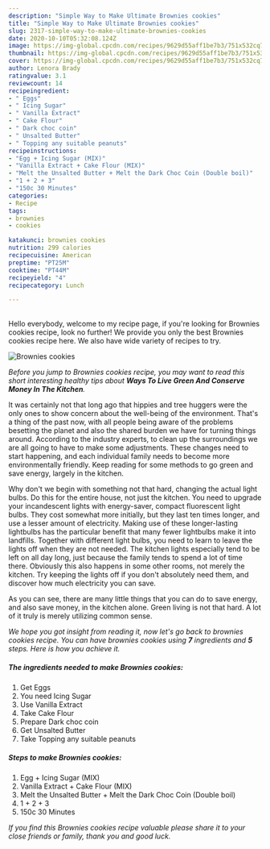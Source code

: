 ```yaml
---
description: "Simple Way to Make Ultimate Brownies cookies"
title: "Simple Way to Make Ultimate Brownies cookies"
slug: 2317-simple-way-to-make-ultimate-brownies-cookies
date: 2020-10-10T05:32:08.124Z
image: https://img-global.cpcdn.com/recipes/9629d55aff1be7b3/751x532cq70/brownies-cookies-recipe-main-photo.jpg
thumbnail: https://img-global.cpcdn.com/recipes/9629d55aff1be7b3/751x532cq70/brownies-cookies-recipe-main-photo.jpg
cover: https://img-global.cpcdn.com/recipes/9629d55aff1be7b3/751x532cq70/brownies-cookies-recipe-main-photo.jpg
author: Lenora Brady
ratingvalue: 3.1
reviewcount: 14
recipeingredient:
- " Eggs"
- " Icing Sugar"
- " Vanilla Extract"
- " Cake Flour"
- " Dark choc coin"
- " Unsalted Butter"
- " Topping any suitable peanuts"
recipeinstructions:
- "Egg + Icing Sugar (MIX)"
- "Vanilla Extract + Cake Flour (MIX)"
- "Melt the Unsalted Butter + Melt the Dark Choc Coin (Double boil)"
- "1 + 2 + 3"
- "150c 30 Minutes"
categories:
- Recipe
tags:
- brownies
- cookies

katakunci: brownies cookies 
nutrition: 299 calories
recipecuisine: American
preptime: "PT25M"
cooktime: "PT44M"
recipeyield: "4"
recipecategory: Lunch

---
```

<br>
Hello everybody, welcome to my recipe page, if you're looking for Brownies cookies recipe, look no further! We provide you only the best Brownies cookies recipe here. We also have wide variety of recipes to try.
<br>


![Brownies cookies](https://img-global.cpcdn.com/recipes/9629d55aff1be7b3/751x532cq70/brownies-cookies-recipe-main-photo.jpg)

<i>Before you jump to Brownies cookies recipe, you may want to read this short interesting healthy tips about 
<strong>Ways To Live Green And Conserve Money In The Kitchen</strong>.</i>
</br>

It was certainly not that long ago that hippies and tree huggers were the only ones to show concern about the well-being of the environment. That's a thing of the past now, with all people being aware of the problems besetting the planet and also the shared burden we have for turning things around. According to the industry experts, to clean up the surroundings we are all going to have to make some adjustments. These changes need to start happening, and each individual family needs to become more environmentally friendly. Keep reading for some methods to go green and save energy, largely in the kitchen.

Why don't we begin with something not that hard, changing the actual light bulbs. Do this for the entire house, not just the kitchen. You need to upgrade your incandescent lights with energy-saver, compact fluorescent light bulbs. They cost somewhat more initially, but they last ten times longer, and use a lesser amount of electricity. Making use of these longer-lasting lightbulbs has the particular benefit that many fewer lightbulbs make it into landfills. Together with different light bulbs, you need to learn to leave the lights off when they are not needed. The kitchen lights especially tend to be left on all day long, just because the family tends to spend a lot of time there. Obviously this also happens in some other rooms, not merely the kitchen. Try keeping the lights off if you don't absolutely need them, and discover how much electricity you can save.

As you can see, there are many little things that you can do to save energy, and also save money, in the kitchen alone. Green living is not that hard. A lot of it truly is merely utilizing common sense.


<i>We hope you got insight from reading it, now let's go back to brownies cookies recipe. You can have brownies cookies using <strong>7</strong> ingredients and <strong>5</strong> steps. Here is how you achieve it.
</i>

##### The ingredients needed to make Brownies cookies:

1. Get  Eggs
1. You need  Icing Sugar
1. Use  Vanilla Extract
1. Take  Cake Flour
1. Prepare  Dark choc coin
1. Get  Unsalted Butter
1. Take  Topping any suitable peanuts


##### Steps to make Brownies cookies:

1. Egg + Icing Sugar (MIX)
1. Vanilla Extract + Cake Flour (MIX)
1. Melt the Unsalted Butter + Melt the Dark Choc Coin (Double boil)
1. 1 + 2 + 3
1. 150c 30 Minutes


<i>If you find this Brownies cookies recipe valuable please share it to your close friends or family, thank you and good luck.</i>
